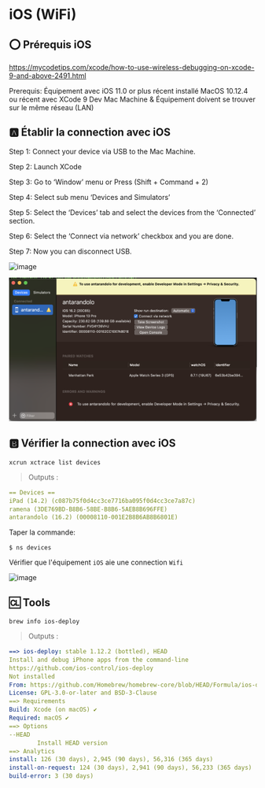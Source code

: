 # iOS (WiFi)

## :o: Prérequis iOS

https://mycodetips.com/xcode/how-to-use-wireless-debugging-on-xcode-9-and-above-2491.html

Prerequis:
Équipement avec iOS 11.0 or plus récent installé
MacOS 10.12.4 ou récent avec XCode 9
Dev Mac Machine & Équipement doivent se trouver sur le même réseau (LAN)


## :a: Établir la connection avec iOS

Step 1: Connect your device via USB to the Mac Machine.

Step 2: Launch XCode 

Step 3: Go to ‘Window’ menu or Press (Shift + Command + 2)

Step 4: Select sub menu ‘Devices and Simulators’

Step 5: Select the ‘Devices’ tab and select the devices from the ‘Connected’ section.

Step 6: Select the ‘Connect via network’ checkbox and you are done.

Step 7: Now you can disconnect USB.

![image](../images/xcode-ios-wifi.png)

![image](../images/code-ios-privacy.png)


## :b: Vérifier la connection avec iOS


```
xcrun xctrace list devices
```
> Outputs :
```yaml
== Devices ==
iPad (14.2) (c087b75f0d4cc3ce7716ba095f0d4cc3ce7a87c)
ramena (3DE769BD-B8B6-58BE-B8B6-5AEB8B696FFE)
antarandolo (16.2) (00008110-001E2B8B6AB8B6801E)
```

Taper la commande: 

```
$ ns devices
```

Vérifier que l'équipement `iOS` aie une connection `Wifi`

![image](../images/ns-devices-wifi.png)

## :cl: Tools

```
brew info ios-deploy
```
> Outputs :
```yaml
==> ios-deploy: stable 1.12.2 (bottled), HEAD
Install and debug iPhone apps from the command-line
https://github.com/ios-control/ios-deploy
Not installed
From: https://github.com/Homebrew/homebrew-core/blob/HEAD/Formula/ios-deploy.rb
License: GPL-3.0-or-later and BSD-3-Clause
==> Requirements
Build: Xcode (on macOS) ✔
Required: macOS ✔
==> Options
--HEAD
        Install HEAD version
==> Analytics
install: 126 (30 days), 2,945 (90 days), 56,316 (365 days)
install-on-request: 124 (30 days), 2,941 (90 days), 56,233 (365 days)
build-error: 3 (30 days)
```
